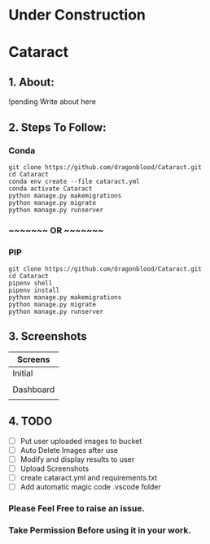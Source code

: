 # Under Construction
# Cataract
## 1. About:

!pending Write about here 

## 2. Steps To Follow:

### Conda
```
git clone https://github.com/dragonblood/Cataract.git
cd Cataract
conda env create --file cataract.yml
conda activate Cataract
python manage.py makemigrations
python manage.py migrate
python manage.py runserver
```
### ~~~~~~~ OR ~~~~~~~

### PIP
```
git clone https://github.com/dragonblood/Cataract.git
cd Cataract
pipenv shell
pipenv install
python manage.py makemigrations
python manage.py migrate
python manage.py runserver
```

## 3. Screenshots
| Screens |
|----------------|
|Initial|
|<img src=""/>|
|Dashboard|
|<img src=""/>|

## 4. TODO
- [ ] Put user uploaded images to bucket
- [ ] Auto Delete Images after use
- [ ] Modify and display results to user
- [ ] Upload Screenshots
- [ ] create cataract.yml and requirements.txt
- [ ] Add automatic magic code .vscode folder

### Please Feel Free to raise an issue.
### Take Permission Before using it in your work.

